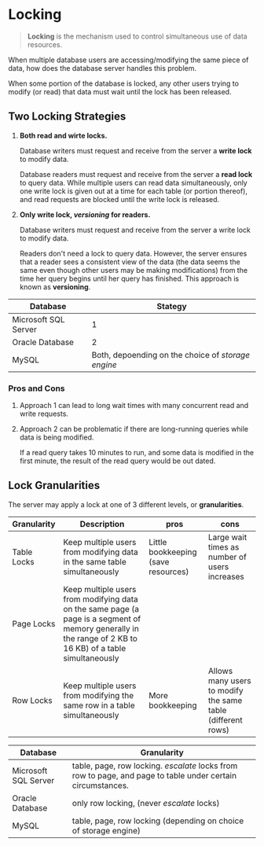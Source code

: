 # Locking

>  **Locking** is the mechanism used to control simultaneous use of data resources.

When multiple database users are accessing/modifying the same piece of data, how does the database server handles this problem.

When some portion of the database is locked, any other users trying to modify (or read) that data must wait until the lock has been released.

## Two Locking Strategies

1. **Both read and wirte locks.**

   Database writers must request and receive from the server a **write lock** to modify data.

   Database readers must request and receive from the server a **read lock** to query data. While multiple users can read data simultaneously, only one write lock is given out at a time for each table (or portion thereof), and read requests are blocked until the write lock is released.

2. **Only write lock, *versioning* for readers.**

   Database writers must request and receive from the server a write lock to modify data.

   Readers don't need a lock to query data. However, the server ensures that a reader sees a consistent view of the data (the data seems the same even though other users may be making modifications) from the time her query begins until her query has finished. This approach is known as **versioning**.

| Database             | Stategy                                            |
| -------------------- | -------------------------------------------------- |
| Microsoft SQL Server | 1                                                  |
| Oracle Database      | 2                                                  |
| MySQL                | Both, depoending on the choice of *storage engine* |

### Pros and Cons

1. Approach 1 can lead to long wait times with many concurrent read and write requests.

2. Approach 2 can be problematic if there are long-running queries while data is being modified.

   If a read query takes 10 minutes to run, and some data is modified in the first minute, the result of the read query would be out dated.

## Lock Granularities

The server may apply a lock at one of 3 different levels, or **granularities**.

| Granularity | Description                                                  | pros                                | cons                                                        |
| ----------- | ------------------------------------------------------------ | ----------------------------------- | ----------------------------------------------------------- |
| Table Locks | Keep multiple users from modifying data in the same table simultaneously | Little bookkeeping (save resources) | Large wait times as number of users increases               |
| Page Locks  | Keep multiple users from modifying data on the same page (a page is a segment of memory generally in the range of 2 KB to 16 KB) of a table simultaneously |                                     |                                                             |
| Row Locks   | Keep multiple users from modifying the same row in a table simultaneously | More bookkeeping                    | Allows many users to modify the same table (different rows) |

| Database             | Granularity                                                  |
| -------------------- | ------------------------------------------------------------ |
| Microsoft SQL Server | table, page, row locking. *escalate* locks from row to page, and page to table under certain circumstances. |
| Oracle Database      | only row locking, (never *escalate* locks)                   |
| MySQL                | table, page, row locking (depending on choice of storage engine) |



